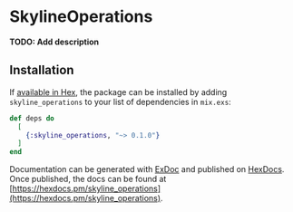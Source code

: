 # SkylineOperations

**TODO: Add description**

## Installation

If [available in Hex](https://hex.pm/docs/publish), the package can be installed
by adding `skyline_operations` to your list of dependencies in `mix.exs`:

```elixir
def deps do
  [
    {:skyline_operations, "~> 0.1.0"}
  ]
end
```

Documentation can be generated with [ExDoc](https://github.com/elixir-lang/ex_doc)
and published on [HexDocs](https://hexdocs.pm). Once published, the docs can
be found at [https://hexdocs.pm/skyline_operations](https://hexdocs.pm/skyline_operations).

